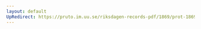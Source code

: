 ```yaml
---
layout: default
UpRedirect: https://pruto.im.uu.se/riksdagen-records-pdf/1869/prot-1869--fk--227/prot-1869--fk--227_041.pdf
---
```

